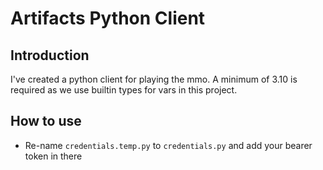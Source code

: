 # Artifacts Python Client

## Introduction

I've created a python client for playing the mmo.   A minimum of 3.10 is required as we use builtin types for vars in this project.

## How to use

* Re-name `credentials.temp.py` to `credentials.py` and add your bearer token in there



